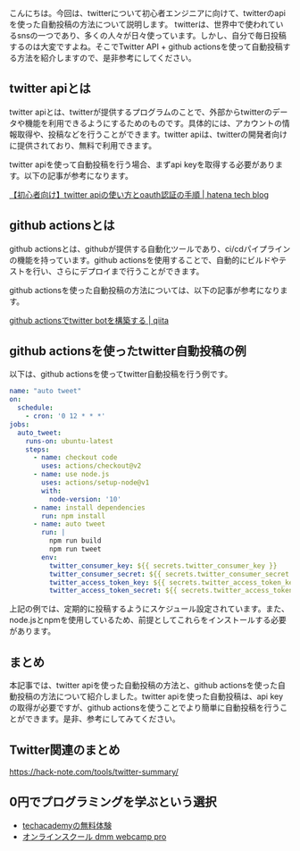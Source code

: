 <!--
title: 【twitter】api自動投稿 github actionsがおススメ
tags: twitter,api,github-actions
id: 
private: false
-->

こんにちは。今回は、twitterについて初心者エンジニアに向けて、twitterのapiを使った自動投稿の方法について説明します。
twitterは、世界中で使われているsnsの一つであり、多くの人々が日々使っています。しかし、自分で毎日投稿するのは大変ですよね。そこでTwitter API + github actionsを使って自動投稿する方法を紹介しますので、是非参考にしてください。

## twitter apiとは

twitter apiとは、twitterが提供するプログラムのことで、外部からtwitterのデータや機能を利用できるようにするためのものです。具体的には、アカウントの情報取得や、投稿などを行うことができます。twitter apiは、twitterの開発者向けに提供されており、無料で利用できます。

twitter apiを使って自動投稿を行う場合、まずapi keyを取得する必要があります。以下の記事が参考になります。

[【初心者向け】twitter apiの使い方とoauth認証の手順 | hatena tech blog](https://tech.hatenablog.com/entry/2020/03/12/093000)

## github actionsとは

github actionsとは、githubが提供する自動化ツールであり、ci/cdパイプラインの機能を持っています。github actionsを使用することで、自動的にビルドやテストを行い、さらにデプロイまで行うことができます。

github actionsを使った自動投稿の方法については、以下の記事が参考になります。

[github actionsでtwitter botを構築する | qiita](https://qiita.com/ryz310/items/f17d63bdf8ff61ff9ce9)

## github actionsを使ったtwitter自動投稿の例

以下は、github actionsを使ってtwitter自動投稿を行う例です。

```yml
name: "auto tweet"
on:
  schedule:
    - cron: '0 12 * * *'
jobs:
  auto_tweet:
    runs-on: ubuntu-latest
    steps:
      - name: checkout code
        uses: actions/checkout@v2
      - name: use node.js
        uses: actions/setup-node@v1
        with:
          node-version: '10'
      - name: install dependencies
        run: npm install
      - name: auto tweet
        run: |
          npm run build
          npm run tweet
        env:
          twitter_consumer_key: ${{ secrets.twitter_consumer_key }}
          twitter_consumer_secret: ${{ secrets.twitter_consumer_secret }}
          twitter_access_token_key: ${{ secrets.twitter_access_token_key }}
          twitter_access_token_secret: ${{ secrets.twitter_access_token_secret }}
```

上記の例では、定期的に投稿するようにスケジュール設定されています。また、node.jsとnpmを使用しているため、前提としてこれらをインストールする必要があります。

## まとめ

本記事では、twitter apiを使った自動投稿の方法と、github actionsを使った自動投稿の方法について紹介しました。twitter apiを使った自動投稿は、api keyの取得が必要ですが、github actionsを使うことでより簡単に自動投稿を行うことができます。是非、参考にしてみてください。


## Twitter関連のまとめ
https://hack-note.com/tools/twitter-summary/


## 0円でプログラミングを学ぶという選択
- [techacademyの無料体験](//af.moshimo.com/af/c/click?a_id=2612475&amp;p_id=1555&amp;pc_id=2816&amp;pl_id=22706&amp;url=https%3a%2f%2ftechacademy.jp%2fhtmlcss-trial%3futm_source%3dmoshimo%26utm_medium%3daffiliate%26utm_campaign%3dtextad)
- [オンラインスクール dmm webcamp pro](//af.moshimo.com/af/c/click?a_id=2612482&amp;p_id=1363&amp;pc_id=2297&amp;pl_id=39999&amp;guid=on)

